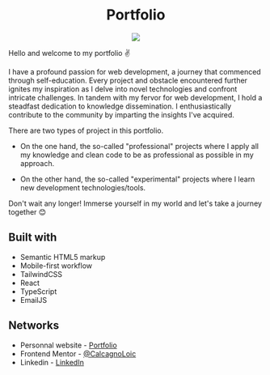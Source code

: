 <h1 align="center">Portfolio</h1>

<p align="center">
  <a href="https://skillicons.dev">
    <img src="https://skillicons.dev/icons?i=ts,react,tailwind,vite" />
  </a>
</p>

Hello and welcome to my portfolio ✌️ 

I have a profound passion for web development, a journey that commenced through self-education. Every project and obstacle encountered further ignites my inspiration as I delve into novel technologies and confront intricate challenges. In tandem with my fervor for web development, I hold a steadfast dedication to knowledge dissemination. I enthusiastically contribute to the community by imparting the insights I've acquired. 

There are two types of project in this portfolio. 

- On the one hand, the so-called "professional" projects where I apply all my knowledge and clean code to be as professional as possible in my approach. 

- On the other hand, the so-called "experimental" projects where I learn new development technologies/tools.

Don't wait any longer! Immerse yourself in my world and let's take a journey together 😊

## Built with

- Semantic HTML5 markup
- Mobile-first workflow
- TailwindCSS
- React
- TypeScript
- EmailJS

## Networks

- Personnal website - [Portfolio](https://calcagno-loic.netlify.app/)
- Frontend Mentor - [@CalcagnoLoic](https://www.frontendmentor.io/profile/CalcagnoLoic)
- Linkedin - [LinkedIn](https://www.linkedin.com/in/loic-calcagno/)

